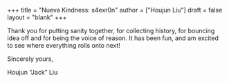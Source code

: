 +++
title = "Nueva Kindness: s4exr0n"
author = ["Houjun Liu"]
draft = false
layout = "blank"
+++

Thank you for putting sanity together, for collecting history, for bouncing idea off and for being the voice of reason. It has been fun, and am excited to see where everything rolls onto next!

Sincerely yours,

Houjun “Jack” Liu

